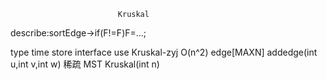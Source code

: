 							Kruskal
describe:sortEdge->if(F!=F)F=...;

type		  time		store 				 interface					   use
Kruskal-zyj  O(n^2)  	edge[MAXN]		addedge(int u,int v,int w)      稀疏 MST
										Kruskal(int n)         
